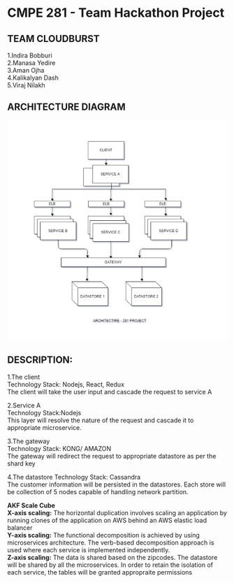# CMPE 281 - Team Hackathon Project<br/>

## TEAM CLOUDBURST<br/>

1.Indira Bobburi<br/>
2.Manasa Yedire<br/>
3.Aman Ojha <br/>
4.Kalikalyan Dash<br/>
5.Viraj Nilakh<br/>

## ARCHITECTURE DIAGRAM<br/>
![Architecture Diagram](Architecture.png)

## DESCRIPTION:<br/>
1.The client<br/>
Technology Stack: Nodejs, React, Redux<br/>
The client will take the user input and cascade the request to service A

2.Service A<br/>
Technology Stack:Nodejs<br/>
This layer will resolve the nature of the request and cascade it to appropriate microservice.

3.The gateway<br/>
Technology Stack: KONG/ AMAZON<br/>
The gateway will redirect the request to appropriate datastore as per the shard key

4.The datastore
Technology Stack: Cassandra<br/>
The customer information will be persisted in the datastores. Each store will be collection of 5 nodes capable of handling network partition.

**AKF Scale Cube**<br/>
**X-axis scaling:** The horizontal duplication involves scaling an application by running clones of the application on AWS behind an AWS elastic load balancer <br/>
**Y-axis scaling:** The functional decomposition is achieved by using microservices architecture. The verb-based decomposition approach is used where each service is implemented independently. <br/>
**Z-axis scaling:** The data is shared based on the zipcodes. The datastore will be shared by all the microservices. In order to retain the isolation of each service, the tables will be granted appropraite permissions<br/>
